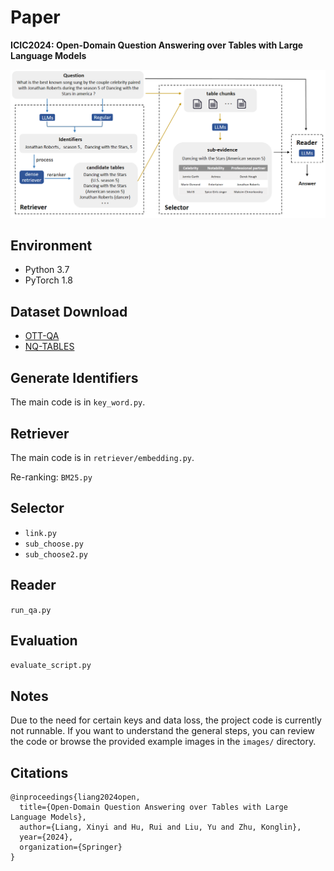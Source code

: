 # Paper

**ICIC2024: Open-Domain Question Answering over Tables with Large Language Models**

![image](image/framework.png)

## Environment
- Python 3.7
- PyTorch 1.8

## Dataset Download
- [OTT-QA](https://opendatalab.org.cn/OpenDataLab/OTT-QA)
- [NQ-TABLES](https://github.com/google-research/tapas/blob/master/DENSE_TABLE_RETRIEVER.md)

## Generate Identifiers
The main code is in `key_word.py`.

## Retriever
The main code is in `retriever/embedding.py`.

Re-ranking: `BM25.py`

## Selector
- `link.py`
- `sub_choose.py`
- `sub_choose2.py`

## Reader
`run_qa.py`

## Evaluation
`evaluate_script.py`

## Notes
Due to the need for certain keys and data loss, the project code is currently not runnable. If you want to understand the general steps, you can review the code or browse the provided example images in the `images/` directory.

## Citations
```text
@inproceedings{liang2024open,
  title={Open-Domain Question Answering over Tables with Large Language Models},
  author={Liang, Xinyi and Hu, Rui and Liu, Yu and Zhu, Konglin},
  year={2024},
  organization={Springer}
}
```
